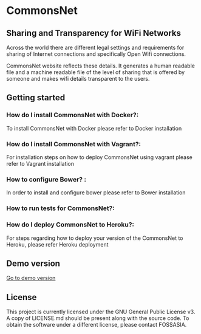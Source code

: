 # CommonsNet
## Sharing and Transparency for WiFi Networks

Across the world there are different legal settings and requirements for sharing of Internet connections and specifically Open Wifi connections. 

CommonsNet website reflects these details. It generates a human readable file and a machine readable file of the level of sharing that is offered by someone and makes wifi details transparent to the users.


## Getting started

### How do I install CommonsNet with Docker?:
To install CommonsNet with Docker please refer to Docker installation

### How do I install CommonsNet with Vagrant?:
For installation steps on how to deploy CommonsNet using vagrant please refer to Vagrant installation

### How to configure Bower? :
In order to install and configure bower please refer to Bower installation

### How to run tests for CommonsNet?:

### How do I deploy CommonsNet to Heroku?:
For steps regarding how to deploy your version of the CommonsNet to Heroku, please refer Heroku deployment

## Demo version  
[Go to demo version](https://commonsnet.herokuapp.com/) 

## License
This project is currently licensed under the GNU General Public License v3. A copy of LICENSE.md should be present along with the source code. To obtain the software under a different license, please contact FOSSASIA.
